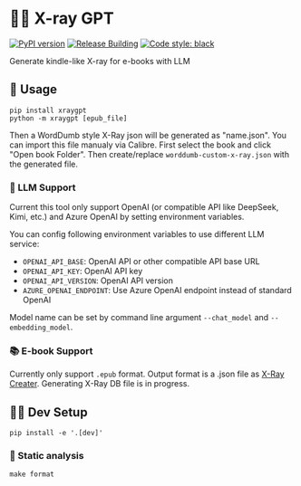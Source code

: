 # 🔬📖 X-ray GPT
[![PyPI version](https://badge.fury.io/py/xraygpt.svg)](https://badge.fury.io/py/xraygpt) [![Release Building](https://github.com/iaalm/xraygpt/actions/workflows/release.yml/badge.svg)](https://github.com/iaalm/xraygpt/actions/workflows/release.yml) [![Code style: black](https://img.shields.io/badge/code%20style-black-000000.svg)](https://github.com/psf/black) 

Generate kindle-like X-ray for e-books with LLM

## 🚀 Usage
```shell
pip install xraygpt
python -m xraygpt [epub_file]
```

Then a WordDumb style X-Ray json will be generated as "name.json". You can import this file manualy via Calibre. First select the book and click "Open book Folder". Then create/replace `worddumb-custom-x-ray.json` with the generated file.

### 🤖 LLM Support
Current this tool only support OpenAI (or compatible API like DeepSeek, Kimi, etc.) and Azure OpenAI by setting environment variables.

You can config following environment variables to use different LLM service:
- `OPENAI_API_BASE`: OpenAI API or other compatible API base URL
- `OPENAI_API_KEY`: OpenAI API key
- `OPENAI_API_VERSION`: OpenAI API version
- `AZURE_OPENAI_ENDPOINT`: Use Azure OpenAI endpoint instead of standard OpenAI

Model name can be set by command line argument `--chat_model` and `--embedding_model`.

### 📚 E-book Support
Currently only support `.epub` format. Output format is a .json file as [X-Ray Creater](https://github.com/szarroug3/X-Ray_Calibre_Plugin/tree/master). Generating X-Ray DB file is in progress.

## 🧑‍💻 Dev Setup
```shell
pip install -e '.[dev]'
```

### 🎩 Static analysis
```shell
make format
```

